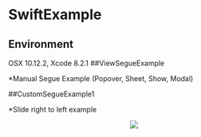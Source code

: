 # SwiftExample
## Environment
OSX 10.12.2, Xcode 8.2.1
##ViewSegueExample 

*Manual Segue Example (Popover, Sheet, Show, Modal)

##CustomSegueExample1

*Slide right to left example

<p align="center">
  <img src ="https://raw.githubusercontent.com/gellston/SwiftExample/master/PreviewGif/CustomSegueLeftSlide.gif">
</p>

